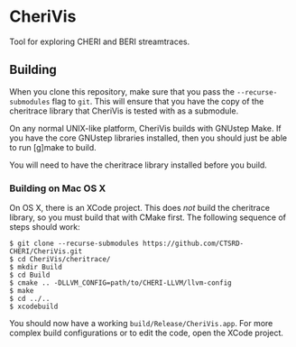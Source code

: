 CheriVis
========

Tool for exploring CHERI and BERI streamtraces.

Building
--------

When you clone this repository, make sure that you pass the
`--recurse-submodules` flag to `git`.  This will ensure that you have the copy
of the cheritrace library that CheriVis is tested with as a submodule.

On any normal UNIX-like platform, CheriVis builds with GNUstep Make.  If you
have the core GNUstep libraries installed, then you should just be able to run
[g]make to build.

You will need to have the cheritrace library installed before you build.

### Building on Mac OS X

On OS X, there is an XCode project.  This does *not* build the cheritrace
library, so you must build that with CMake first.  The following sequence of
steps should work:

	$ git clone --recurse-submodules https://github.com/CTSRD-CHERI/CheriVis.git
	$ cd CheriVis/cheritrace/
	$ mkdir Build
	$ cd Build
	$ cmake .. -DLLVM_CONFIG=path/to/CHERI-LLVM/llvm-config
	$ make
	$ cd ../..
	$ xcodebuild

You should now have a working `build/Release/CheriVis.app`.  For more complex
build configurations or to edit the code, open the XCode project.
